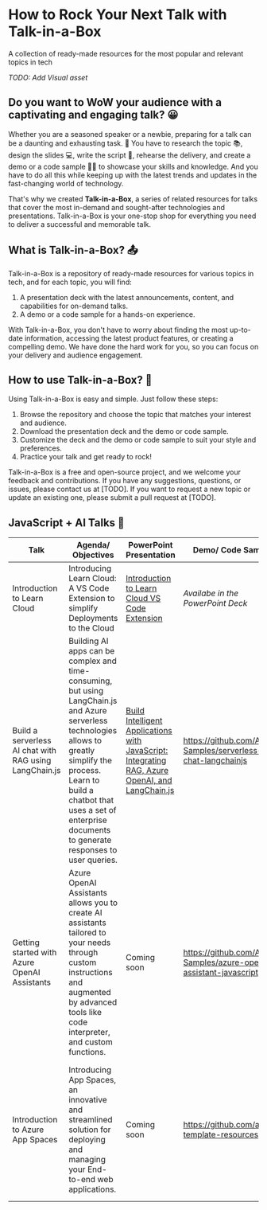 # How to Rock Your Next Talk with Talk-in-a-Box

A collection of ready-made resources for the most popular and relevant topics in tech

_TODO: Add Visual asset_

## Do you want to WoW your audience with a captivating and engaging talk? 😀

Whether you are a seasoned speaker or a newbie, preparing for a talk can be a daunting and exhausting task. 🥱 You have to research the topic 📚, design the slides 💻, write the script 📝, rehearse the delivery, and create a demo or a code sample 👨‍💻 to showcase your skills and knowledge. And you have to do all this while keeping up with the latest trends and updates in the fast-changing world of technology.

That's why we created **Talk-in-a-Box**, a series of related resources for talks that cover the most in-demand and sought-after technologies and presentations. Talk-in-a-Box is your one-stop shop for everything you need to deliver a successful and memorable talk.

## What is Talk-in-a-Box? 📤

Talk-in-a-Box is a repository of ready-made resources for various topics in tech, and for each topic, you will find:

1. A presentation deck with the latest announcements, content, and capabilities for on-demand talks.
1. A demo or a code sample for a hands-on experience.

With Talk-in-a-Box, you don't have to worry about finding the most up-to-date information, accessing the latest product features, or creating a compelling demo. We have done the hard work for you, so you can focus on your delivery and audience engagement.

## How to use Talk-in-a-Box? 🎤

Using Talk-in-a-Box is easy and simple. Just follow these steps:

1. Browse the repository and choose the topic that matches your interest and audience.
1. Download the presentation deck and the demo or code sample.
1. Customize the deck and the demo or code sample to suit your style and preferences.
1. Practice your talk and get ready to rock!

Talk-in-a-Box is a free and open-source project, and we welcome your feedback and contributions. If you have any suggestions, questions, or issues, please contact us at [TODO]. If you want to request a new topic or update an existing one, please submit a pull request at [TODO].

## JavaScript + AI Talks 🌟

| Talk  | Agenda/ Objectives  | PowerPoint Presentation   | Demo/ Code Sample | Resources |
|---| --------------- | ----------- |  -------------------------------------- | ---|
Introduction to Learn Cloud | Introducing Learn Cloud: A VS Code Extension to simplify Deployments to the Cloud |[Introduction to Learn Cloud VS Code Extension](./Technical/Introduction-to-Learn-Cloud-Speaker-Deck.pptx) | _Availabe in the PowerPoint Deck_ |[Learn Cloud Announcement Blog](https://aka.ms/LearnCloud-Blog)
Build a serverless AI chat with RAG using LangChain.js | Building AI apps can be complex and time-consuming, but using LangChain.js and Azure serverless technologies allows to greatly simplify the process. Learn to build a chatbot that uses a set of enterprise documents to generate responses to user queries. |[Build Intelligent Applications with JavaScript: Integrating RAG, Azure OpenAI, and LangChain.js](./Technical/RAG-Intelligent-Apps-with-JavaScript-and-TypeScript.pptx) | <https://github.com/Azure-Samples/serverless-chat-langchainjs> | [Blog Tutorial](https://techcommunity.microsoft.com/t5/apps-on-azure-blog/build-a-serverless-ai-chat-with-rag-using-langchain-js/ba-p/4111041)
Getting started with Azure OpenAI Assistants | Azure OpenAI Assistants allows you to create AI assistants tailored to your needs through custom instructions and augmented by advanced tools like code interpreter, and custom functions. | Coming soon | <https://github.com/Azure-Samples/azure-openai-assistant-javascript> | [Documentation](https://learn.microsoft.com/en-us/azure/ai-services/openai/how-to/assistant) |
Introduction to Azure App Spaces | Introducing App Spaces, an innovative and streamlined solution for deploying and managing your End-to-end web applications. | Coming soon | <https://github.com/azure-template-resources> | [Learn Module](https://review.learn.microsoft.com/en-us/training/modules/introduction-code-to-cloud/?branch=pr-en-us-45512) <br> [Documentation](https://learn.microsoft.com/en-us/azure/app-spaces/) <br> [Building a full-stack app with Google Authentication](https://techcommunity.microsoft.com/t5/apps-on-azure-blog/app-spaces-building-a-full-stack-app-with-google-authentication/ba-p/4141994) <br> [Create a Retrieval-Augmented Generation (RAG) app instantly with React, FastAPI, and Qdrant](https://techcommunity.microsoft.com/t5/apps-on-azure-blog/create-a-retrieval-augmented-generation-rag-app-instantly-with/ba-p/4166678)  |
